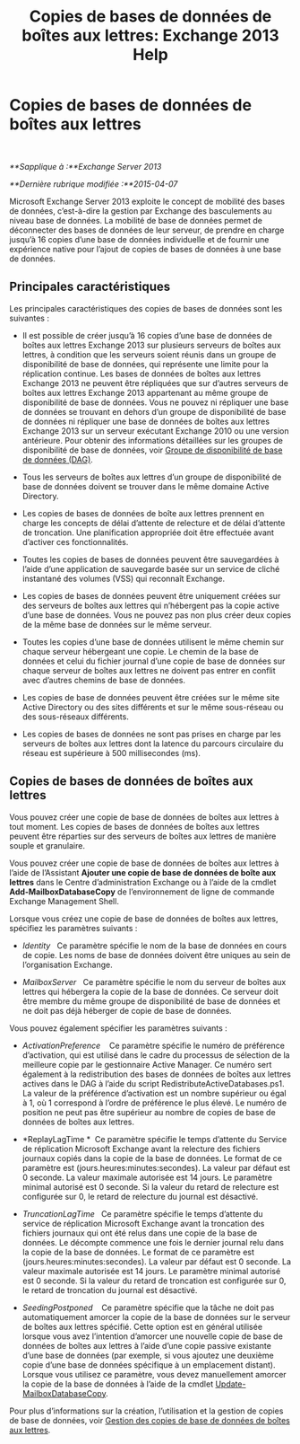 ﻿---
title: 'Copies de bases de données de boîtes aux lettres: Exchange 2013 Help'
TOCTitle: Copies de bases de données de boîtes aux lettres
ms:assetid: ce748bca-3e24-493b-b9e6-153157bffd6a
ms:mtpsurl: https://technet.microsoft.com/fr-fr/library/Dd979802(v=EXCHG.150)
ms:contentKeyID: 50479194
ms.date: 05/23/2018
mtps_version: v=EXCHG.150
ms.translationtype: MT
---

# Copies de bases de données de boîtes aux lettres

 

_**Sapplique à :**Exchange Server 2013_

_**Dernière rubrique modifiée :**2015-04-07_

Microsoft Exchange Server 2013 exploite le concept de mobilité des bases de données, c’est-à-dire la gestion par Exchange des basculements au niveau base de données. La mobilité de base de données permet de déconnecter des bases de données de leur serveur, de prendre en charge jusqu’à 16 copies d’une base de données individuelle et de fournir une expérience native pour l’ajout de copies de bases de données à une base de données.

## Principales caractéristiques

Les principales caractéristiques des copies de bases de données sont les suivantes :

  - Il est possible de créer jusqu’à 16 copies d’une base de données de boîtes aux lettres Exchange 2013 sur plusieurs serveurs de boîtes aux lettres, à condition que les serveurs soient réunis dans un groupe de disponibilité de base de données, qui représente une limite pour la réplication continue. Les bases de données de boîtes aux lettres Exchange 2013 ne peuvent être répliquées que sur d’autres serveurs de boîtes aux lettres Exchange 2013 appartenant au même groupe de disponibilité de base de données. Vous ne pouvez ni répliquer une base de données se trouvant en dehors d’un groupe de disponibilité de base de données ni répliquer une base de données de boîtes aux lettres Exchange 2013 sur un serveur exécutant Exchange 2010 ou une version antérieure. Pour obtenir des informations détaillées sur les groupes de disponibilité de base de données, voir [Groupe de disponibilité de base de données (DAG)](database-availability-groups-dags-exchange-2013-help.md).

  - Tous les serveurs de boîtes aux lettres d’un groupe de disponibilité de base de données doivent se trouver dans le même domaine Active Directory.

  - Les copies de bases de données de boîte aux lettres prennent en charge les concepts de délai d’attente de relecture et de délai d’attente de troncation. Une planification appropriée doit être effectuée avant d’activer ces fonctionnalités.

  - Toutes les copies de bases de données peuvent être sauvegardées à l’aide d’une application de sauvegarde basée sur un service de cliché instantané des volumes (VSS) qui reconnaît Exchange.

  - Les copies de bases de données peuvent être uniquement créées sur des serveurs de boîtes aux lettres qui n’hébergent pas la copie active d’une base de données. Vous ne pouvez pas non plus créer deux copies de la même base de données sur le même serveur.

  - Toutes les copies d’une base de données utilisent le même chemin sur chaque serveur hébergeant une copie. Le chemin de la base de données et celui du fichier journal d’une copie de base de données sur chaque serveur de boîtes aux lettres ne doivent pas entrer en conflit avec d’autres chemins de base de données.

  - Les copies de base de données peuvent être créées sur le même site Active Directory ou des sites différents et sur le même sous-réseau ou des sous-réseaux différents.

  - Les copies de bases de données ne sont pas prises en charge par les serveurs de boîtes aux lettres dont la latence du parcours circulaire du réseau est supérieure à 500 millisecondes (ms).

## Copies de bases de données de boîtes aux lettres

Vous pouvez créer une copie de base de données de boîtes aux lettres à tout moment. Les copies de bases de données de boîtes aux lettres peuvent être réparties sur des serveurs de boîtes aux lettres de manière souple et granulaire.

Vous pouvez créer une copie de base de données de boîtes aux lettres à l’aide de l’Assistant **Ajouter une copie de base de données de boîte aux lettres** dans le Centre d’administration Exchange ou à l’aide de la cmdlet **Add-MailboxDatabaseCopy** de l’environnement de ligne de commande Exchange Management Shell.

Lorsque vous créez une copie de base de données de boîtes aux lettres, spécifiez les paramètres suivants :

  - *Identity*   Ce paramètre spécifie le nom de la base de données en cours de copie. Les noms de base de données doivent être uniques au sein de l’organisation Exchange.

  - *MailboxServer*   Ce paramètre spécifie le nom du serveur de boîtes aux lettres qui hébergera la copie de la base de données. Ce serveur doit être membre du même groupe de disponibilité de base de données et ne doit pas déjà héberger de copie de base de données.

Vous pouvez également spécifier les paramètres suivants :

  - *ActivationPreference*    Ce paramètre spécifie le numéro de préférence d’activation, qui est utilisé dans le cadre du processus de sélection de la meilleure copie par le gestionnaire Active Manager. Ce numéro sert également à la redistribution des bases de données de boîtes aux lettres actives dans le DAG à l’aide du script RedistributeActiveDatabases.ps1. La valeur de la préférence d’activation est un nombre supérieur ou égal à 1, où 1 correspond à l’ordre de préférence le plus élevé. Le numéro de position ne peut pas être supérieur au nombre de copies de base de données de boîtes aux lettres.

  - *ReplayLagTime *  Ce paramètre spécifie le temps d’attente du Service de réplication Microsoft Exchange avant la relecture des fichiers journaux copiés dans la copie de la base de données. Le format de ce paramètre est (jours.heures:minutes:secondes). La valeur par défaut est 0 seconde. La valeur maximale autorisée est 14 jours. Le paramètre minimal autorisé est 0 seconde. Si la valeur du retard de relecture est configurée sur 0, le retard de relecture du journal est désactivé.

  - *TruncationLagTime*   Ce paramètre spécifie le temps d’attente du service de réplication Microsoft Exchange avant la troncation des fichiers journaux qui ont été relus dans une copie de la base de données. Le décompte commence une fois le dernier journal relu dans la copie de la base de données. Le format de ce paramètre est (jours.heures:minutes:secondes). La valeur par défaut est 0 seconde. La valeur maximale autorisée est 14 jours. Le paramètre minimal autorisé est 0 seconde. Si la valeur du retard de troncation est configurée sur 0, le retard de troncation du journal est désactivé.

  - *SeedingPostponed*    Ce paramètre spécifie que la tâche ne doit pas automatiquement amorcer la copie de la base de données sur le serveur de boîtes aux lettres spécifié. Cette option est en général utilisée lorsque vous avez l’intention d’amorcer une nouvelle copie de base de données de boîtes aux lettres à l’aide d’une copie passive existante d’une base de données (par exemple, si vous ajoutez une deuxième copie d’une base de données spécifique à un emplacement distant). Lorsque vous utilisez ce paramètre, vous devez manuellement amorcer la copie de la base de données à l’aide de la cmdlet [Update-MailboxDatabaseCopy](https://technet.microsoft.com/fr-fr/library/dd335201\(v=exchg.150\)).

Pour plus d’informations sur la création, l’utilisation et la gestion de copies de base de données, voir [Gestion des copies de base de données de boîtes aux lettres](managing-mailbox-database-copies-exchange-2013-help.md).

